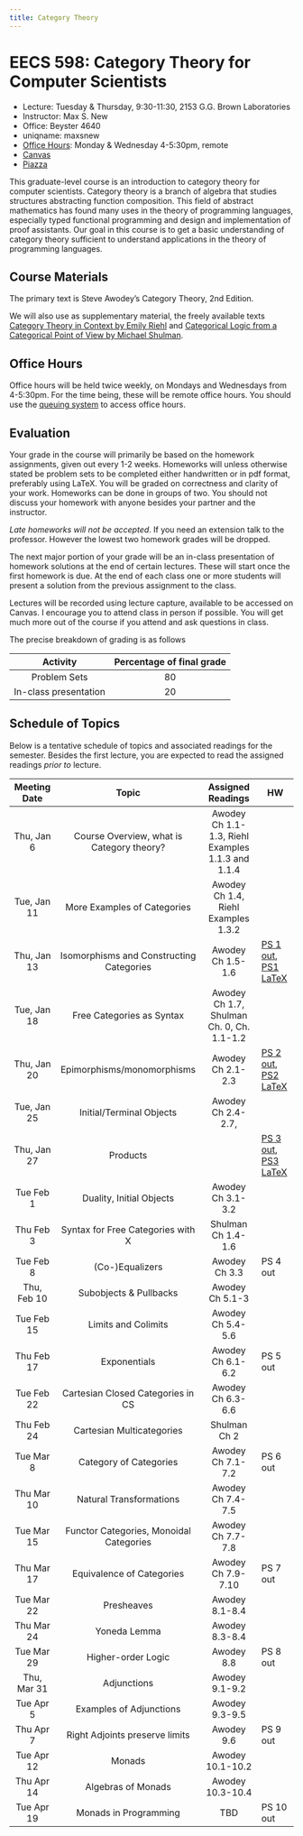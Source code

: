 ```yaml
---
title: Category Theory
---
```


# EECS 598: Category Theory for Computer Scientists
- Lecture: Tuesday & Thursday, 9:30-11:30, 2153 G.G. Brown Laboratories
- Instructor: Max S. New
- Office: Beyster 4640
- uniqname: maxsnew
- [Office Hours][q]: Monday & Wednesday 4-5:30pm, remote
- [Canvas][canvas]
- [Piazza][piazza]

This graduate-level course is an introduction to category theory for
computer scientists. Category theory is a branch of algebra that
studies structures abstracting function composition. This field of
abstract mathematics has found many uses in the theory of programming
languages, especially typed functional programming and design and
implementation of proof assistants. Our goal in this course is to get
a basic understanding of category theory sufficient to understand
applications in the theory of programming languages.

## Course Materials
 
The primary text is Steve Awodey’s Category Theory, 2nd Edition.
 
We will also use as supplementary material, the freely available texts
[Category Theory in Context by Emily Riehl][ctc] and [Categorical
Logic from a Categorical Point of View by Michael Shulman][clcpov].

## Office Hours

Office hours will be held twice weekly, on Mondays and Wednesdays from
4-5:30pm. For the time being, these will be remote office hours. You
should use the [queuing system][q] to access office hours.

## Evaluation

Your grade in the course will primarily be based on the homework
assignments, given out every 1-2 weeks. Homeworks will unless
otherwise stated be problem sets to be completed either handwritten or
in pdf format, preferably using LaTeX. You will be graded on
correctness and clarity of your work. Homeworks can be done in groups
of two. You should not discuss your homework with anyone besides your
partner and the instructor.

*Late homeworks will not be accepted*. If you need an extension talk
to the professor. However the lowest two homework grades will be
dropped.

The next major portion of your grade will be an in-class presentation
of homework solutions at the end of certain lectures. These will start
once the first homework is due. At the end of each class one or more
students will present a solution from the previous assignment to the
class.

Lectures will be recorded using lecture capture, available to be
accessed on Canvas. I encourage you to attend class in person if
possible. You will get much more out of the course if you attend and
ask questions in class.

The precise breakdown of grading is as follows

| Activity               | Percentage of final grade |
|:----------------------:|:-------------------------:|
| Problem Sets           | 80                        |
| In-class presentation  | 20                        |

## Schedule of Topics

Below is a tentative schedule of topics and associated readings for
the semester. Besides the first lecture, you are expected to read the
assigned readings *prior to* lecture.

| Meeting Date | Topic                                     | Assigned Readings                                 | HW                                   |
|:------------:|:-----------------------------------------:|:-------------------------------------------------:|--------------------------------------|
| Thu, Jan 6   | Course Overview, what is Category theory? | Awodey Ch 1.1-1.3, Riehl Examples 1.1.3 and 1.1.4 |                                      |
| Tue, Jan 11  | More Examples of Categories               | Awodey Ch 1.4, Riehl Examples 1.3.2               |                                      |
| Thu, Jan 13  | Isomorphisms and Constructing Categories  | Awodey Ch 1.5-1.6                                 | [PS 1 out][ps1], [PS1 LaTeX][latex1] |
| Tue, Jan 18  | Free Categories as Syntax                 | Awodey Ch 1.7, Shulman Ch. 0, Ch. 1.1-1.2         |                                      |
| Thu, Jan 20  | Epimorphisms/monomorphisms                | Awodey Ch 2.1-2.3                                 | [PS 2 out][ps2], [PS2 LaTeX][latex2] |
| Tue, Jan 25  | Initial/Terminal Objects                  | Awodey Ch 2.4-2.7,                                |                                      |
| Thu, Jan 27  | Products                                  |                                                   | [PS 3 out][ps3], [PS3 LaTeX][latex3] |
| Tue Feb 1    | Duality, Initial Objects                  | Awodey Ch 3.1-3.2                                 |                                      |
| Thu Feb 3    | Syntax for Free Categories with X         | Shulman Ch 1.4-1.6                                |                                      |
| Tue Feb 8    | (Co-)Equalizers                           | Awodey Ch 3.3                                     | PS 4 out                             |
| Thu, Feb 10  | Subobjects & Pullbacks                    | Awodey Ch 5.1-3                                   |                                      |
| Tue Feb 15   | Limits and Colimits                       | Awodey Ch 5.4-5.6                                 |                                      |
| Thu Feb 17   | Exponentials                              | Awodey Ch 6.1-6.2                                 | PS 5 out                             |
| Tue Feb 22   | Cartesian Closed Categories in CS         | Awodey Ch 6.3-6.6                                 |                                      |
| Thu Feb 24   | Cartesian Multicategories                 | Shulman Ch 2                                      |                                      |
| Tue Mar 8    | Category of Categories                    | Awodey Ch 7.1-7.2                                 | PS 6 out                             |
| Thu Mar 10   | Natural Transformations                   | Awodey Ch 7.4-7.5                                 |                                      |
| Tue Mar 15   | Functor Categories, Monoidal Categories   | Awodey Ch 7.7-7.8                                 |                                      |
| Thu Mar 17   | Equivalence of Categories                 | Awodey Ch 7.9-7.10                                | PS 7 out                             |
| Tue Mar 22   | Presheaves                                | Awodey 8.1-8.4                                    |                                      |
| Thu Mar 24   | Yoneda Lemma                              | Awodey 8.3-8.4                                    |                                      |
| Tue Mar 29   | Higher-order Logic                        | Awodey 8.8                                        | PS 8 out                             |
| Thu, Mar 31  | Adjunctions                               | Awodey 9.1-9.2                                    |                                      |
| Tue Apr 5    | Examples of Adjunctions                   | Awodey 9.3-9.5                                    |                                      |
| Thu Apr 7    | Right Adjoints preserve limits            | Awodey 9.6                                        | PS 9 out                             |
| Tue Apr 12   | Monads                                    | Awodey 10.1-10.2                                  |                                      |
| Thu Apr 14   | Algebras of Monads                        | Awodey 10.3-10.4                                  |                                      |
| Tue Apr 19   | Monads in Programming                     | TBD                                               | PS 10 out                            |


<!-- | Thu Apr 12   | Inductive/Coinductive Types as Initial/Final Algebras | TBD                                               |                                      | -->
<!-- | Thu Apr 14   | Call-by-push-value                                    | TBD                                               |                                      | -->
<!-- | Tue Apr 19   | Linear Logic                                          | TBD                                               |                                      | -->


[q]: https://oh.eecs.umich.edu/courses/eecs598
[ctc]: https://math.jhu.edu/~eriehl/context.pdf
[clcpov]: https://mikeshulman.github.io/catlog/catlog.pdf
[canvas]: https://umich.instructure.com/courses/493039
[piazza]: https://piazza.com/umich/winter2022/eecs598006 
[ps1]: /teaching/eecs-598-w22/docs/problem-set-1.pdf
[latex1]: /teaching/eecs-598-w22/docs/problem-set-1.tex
[ps2]: /teaching/eecs-598-w22/docs/problem-set-2.pdf
[latex2]: /teaching/eecs-598-w22/docs/problem-set-2.tex
[ps3]: /teaching/eecs-598-w22/docs/problem-set-3.pdf
[latex3]: /teaching/eecs-598-w22/docs/problem-set-3.tex
